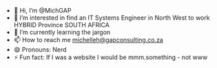 - 👋 Hi, I’m @MichGAP
- 👀 I’m interested in find an IT Systems Engineer in North West to work HYBRID Province SOUTH AFRICA
- 🌱 I’m currently learning the jargon
- 📫 How to reach me michelleh@gapconsulting.co.za
- 😄 Pronouns: Nerd
- ⚡ Fun fact: If I was a website I would be mmm.something - not www

<!---
MichGAP/MichGAP is a ✨ special ✨ repository because its `README.md` (this file) appears on your GitHub profile.
You can click the Preview link to take a look at your changes.
--->
